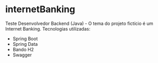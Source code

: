 # internetBanking
Teste Desenvolvedor Backend (Java) - O tema do projeto fictício é um Internet Banking.
Tecnologias utilizadas:
- Spring Boot
- Spring Data
- Bando H2
- Swagger
